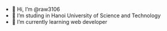 - 👋 Hi, I’m @raw3106
- 👀 I’m studing in Hanoi University of Science and Technology
- 🌱 I’m currently learning web developer


<!---
dat3106/dat3106 is a ✨ special ✨ repository because its `README.md` (this file) appears on your GitHub profile.
You can click the Preview link to take a look at your changes.
--->
